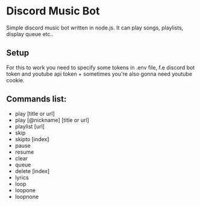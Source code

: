 # Discord Music Bot
Simple discord music bot written in node.js. It can play songs, playlists, display queue etc..

## Setup
For this to work you need to specify some tokens in .env file,
f.e discord bot token and youtube api token + sometimes you're also gonna need youtube cookie.

## Commands list:
- play [title or url]  
- play [@nickname] [title or url]  
- playlist [url]    
- skip   
- skipto [index]  
- pause  
- resume  
- clear   
- queue   
- delete [index]  
- lyrics  
- loop  
- loopone  
- loopnone  
